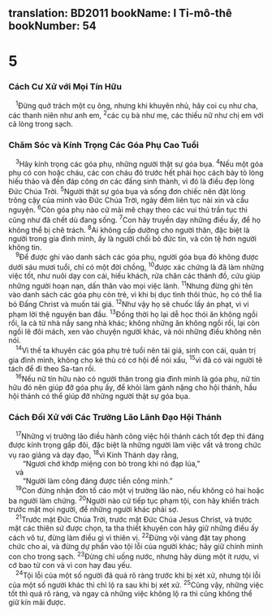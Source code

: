 translation: BD2011
bookName: I Ti-mô-thê 
bookNumber: 54
-------

<div class="title"><h1>5</h1><h3>Cách Cư Xử với Mọi Tín Hữu</h3></div>
<span class="verse 1ti_5_1"> <sup>1</sup>Ðừng quở trách một cụ ông, nhưng khi khuyên nhủ, hãy coi cụ như cha, các thanh niên như anh em, </span>
<span class="verse 1ti_5_2"><sup>2</sup>các cụ bà như mẹ, các thiếu nữ như chị em với cả lòng trong sạch.<br/></span>
<div class="title"><h3>Chăm Sóc và Kính Trọng Các Góa Phụ Cao Tuổi</h3></div>
<span class="verse 1ti_5_3"> <sup>3</sup>Hãy kính trọng các góa phụ, những người thật sự góa bụa. </span>
<span class="verse 1ti_5_4"><sup>4</sup>Nếu một góa phụ có con hoặc cháu, các con cháu đó trước hết phải học cách bày tỏ lòng hiếu thảo và đền đáp công ơn các đấng sinh thành, vì đó là điều đẹp lòng Ðức Chúa Trời. </span>
<span class="verse 1ti_5_5"><sup>5</sup>Người thật sự góa bụa và sống đơn chiếc nên đặt lòng trông cậy của mình vào Ðức Chúa Trời, ngày đêm liên tục nài xin và cầu nguyện. </span>
<span class="verse 1ti_5_6"><sup>6</sup>Còn góa phụ nào cứ mải mê chạy theo các vui thú trần tục thì cũng như đã chết dù đang sống. </span>
<span class="verse 1ti_5_7"><sup>7</sup>Con hãy truyền dạy những điều ấy, để họ không thể bị chê trách. </span>
<span class="verse 1ti_5_8"><sup>8</sup>Ai không cấp dưỡng cho người thân, đặc biệt là người trong gia đình mình, ấy là người chối bỏ đức tin, và còn tệ hơn người không tin.<br/></span>
<span class="verse 1ti_5_9"> <sup>9</sup>Ðể được ghi vào danh sách các góa phụ, người góa bụa đó không được dưới sáu mươi tuổi, chỉ có một đời chồng, </span>
<span class="verse 1ti_5_10"><sup>10</sup>được xác chứng là đã làm những việc tốt, như nuôi dạy con cái, hiếu khách, rửa chân các thánh đồ, cứu giúp những người hoạn nạn, dấn thân vào mọi việc lành. </span>
<span class="verse 1ti_5_11"><sup>11</sup>Nhưng đừng ghi tên vào danh sách các góa phụ còn trẻ, vì khi bị dục tình thôi thúc, họ có thể lìa bỏ Ðấng Christ và muốn tái giá. </span>
<span class="verse 1ti_5_12"><sup>12</sup>Như vậy họ sẽ chuốc lấy án phạt, vì vi phạm lời thệ nguyện ban đầu. </span>
<span class="verse 1ti_5_13"><sup>13</sup>Ðồng thời họ lại dễ học thói ăn không ngồi rồi, la cà từ nhà nầy sang nhà khác; không những ăn không ngồi rồi, lại còn ngồi lê đôi mách, xen vào chuyện người khác, và nói những điều không nên nói.<br/></span>
<span class="verse 1ti_5_14"> <sup>14</sup>Vì thế ta khuyên các góa phụ trẻ tuổi nên tái giá, sinh con cái, quản trị gia đình mình, không cho kẻ thù có cơ hội để nói xấu, </span>
<span class="verse 1ti_5_15"><sup>15</sup>vì đã có vài người tẽ tách để đi theo Sa-tan rồi.<br/></span>
<span class="verse 1ti_5_16"> <sup>16</sup>Nếu nữ tín hữu nào có người thân trong gia đình mình là góa phụ, nữ tín hữu đó nên giúp đỡ góa phụ ấy, để khỏi làm gánh nặng cho hội thánh, hầu hội thánh có thể giúp đỡ những người thật sự góa bụa.<br/></span>
<div class="title"><h3>Cách Ðối Xử với Các Trưởng Lão Lãnh Ðạo Hội Thánh</h3></div>
<span class="verse 1ti_5_17"> <sup>17</sup>Những vị trưởng lão điều hành công việc hội thánh cách tốt đẹp thì đáng được kính trọng gấp đôi, đặc biệt là những người làm việc vất vả trong chức vụ rao giảng và dạy đạo, </span>
<span class="verse 1ti_5_18"><sup>18</sup>vì Kinh Thánh dạy rằng,<br/>  “Ngươi chớ khớp miệng con bò trong khi nó đạp lúa,” <br/> và<br/>  “Người làm công đáng được tiền công mình.” <br/></span>
<span class="verse 1ti_5_19"> <sup>19</sup>Con đừng nhận đơn tố cáo một vị trưởng lão nào, nếu không có hai hoặc ba người làm chứng. </span>
<span class="verse 1ti_5_20"><sup>20</sup>Người nào cứ tiếp tục phạm tội, con hãy khiển trách trước mặt mọi người, để những người khác phải sợ.<br/></span>
<span class="verse 1ti_5_21"> <sup>21</sup>Trước mặt Ðức Chúa Trời, trước mặt Ðức Chúa Jesus Christ, và trước mặt các thiên sứ được chọn, ta tha thiết khuyên con hãy giữ những điều ấy cách vô tư, đừng làm điều gì vì thiên vị. </span>
<span class="verse 1ti_5_22"><sup>22</sup>Ðừng vội vàng đặt tay phong chức cho ai, và đừng dự phần vào tội lỗi của người khác; hãy giữ chính mình con cho trong sạch. </span>
<span class="verse 1ti_5_23"><sup>23</sup>Ðừng chỉ uống nước, nhưng hãy dùng một ít rượu, vì cớ bao tử con và vì con hay đau yếu.<br/></span>
<span class="verse 1ti_5_24"> <sup>24</sup>Tội lỗi của một số người đã quá rõ ràng trước khi bị xét xử, nhưng tội lỗi của một số người khác thì chỉ lộ ra sau khi bị xét xử. </span>
<span class="verse 1ti_5_25"><sup>25</sup>Cũng vậy, những việc tốt thì quá rõ ràng, và ngay cả những việc không lộ ra thì cũng không thể giữ kín mãi được.<br/></span>
